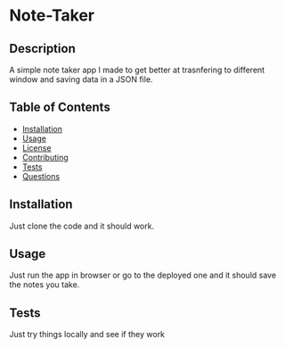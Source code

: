 # Note-Taker

## Description

A simple note taker app I made to get better at trasnfering to different window and saving data in a JSON file.

## Table of Contents

- [Installation](#installation)
- [Usage](#usage)
- [License](#license)
- [Contributing](#contributing)
- [Tests](#tests)
- [Questions](#questions)

## Installation

Just clone the code and it should work.

## Usage

Just run the app in browser or go to the deployed one and it should save the notes you take.

## Tests

Just try things locally and see if they work
